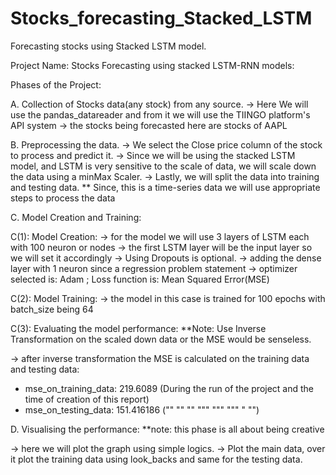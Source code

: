 # Stocks_forecasting_Stacked_LSTM
Forecasting stocks using Stacked LSTM model.



Project Name: Stocks Forecasting using stacked LSTM-RNN models:


Phases of the Project:

A. Collection of Stocks data(any stock) from any source.
-> Here We will use the pandas_datareader and from it we will use the TIINGO platform's API system
-> the stocks being forecasted here are stocks of AAPL

B. Preprocessing the data.
-> We select the Close price column of the stock to process and predict it.
-> Since we will be using the stacked LSTM model, and LSTM is very sensitive to the scale of data, we will scale down the data using a 
minMax Scaler.
-> Lastly, we will split the data into training and testing data.
** Since, this is a time-series data we will use appropriate steps to process the data

C. Model Creation and Training:

C(1): Model Creation:
-> for the model we will use 3 layers of LSTM each with 100 neuron or nodes
   -> the first LSTM layer will be the input layer so we will set it accordingly
-> Using Dropouts is optional.
-> adding the dense layer with 1 neuron since a regression problem statement
-> optimizer selected is: Adam ; Loss function is: Mean Squared Error(MSE)

C(2): Model Training:
-> the model in this case is trained for 100 epochs with batch_size being 64


C(3): Evaluating the model performance:
**Note: Use Inverse Transformation on the scaled down data or the MSE would be senseless.

-> after inverse transformation the MSE is calculated on the training data and testing data:
  * mse_on_training_data: 219.6089  (During the run of the project and the time of creation of this report)
  * mse_on_testing_data: 151.416186 (""   "" ""    """  """ """ " "")

D. Visualising the performance:
**note: this phase is all about being creative

-> here we will plot the graph using simple logics.
  -> Plot the main data, over it plot the training data using look_backs and same for the testing data.
